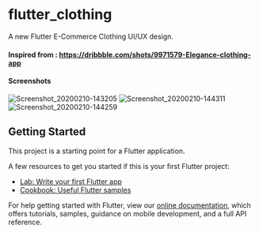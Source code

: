 # flutter_clothing

A new Flutter E-Commerce Clothing UI/UX design.

#### Inspired from : https://dribbble.com/shots/9971579-Elegance-clothing-app

#### Screenshots

![Screenshot_20200210-143205](https://user-images.githubusercontent.com/37204706/74136045-69b85880-4c13-11ea-9845-aa84ee71b235.jpg)
![Screenshot_20200210-144311](https://user-images.githubusercontent.com/37204706/74136533-35916780-4c14-11ea-8268-576332d02176.jpg)
![Screenshot_20200210-144259](https://user-images.githubusercontent.com/37204706/74136531-33c7a400-4c14-11ea-8320-a94499a68d47.jpg)


## Getting Started

This project is a starting point for a Flutter application.

A few resources to get you started if this is your first Flutter project:

- [Lab: Write your first Flutter app](https://flutter.dev/docs/get-started/codelab)
- [Cookbook: Useful Flutter samples](https://flutter.dev/docs/cookbook)

For help getting started with Flutter, view our
[online documentation](https://flutter.dev/docs), which offers tutorials,
samples, guidance on mobile development, and a full API reference.
